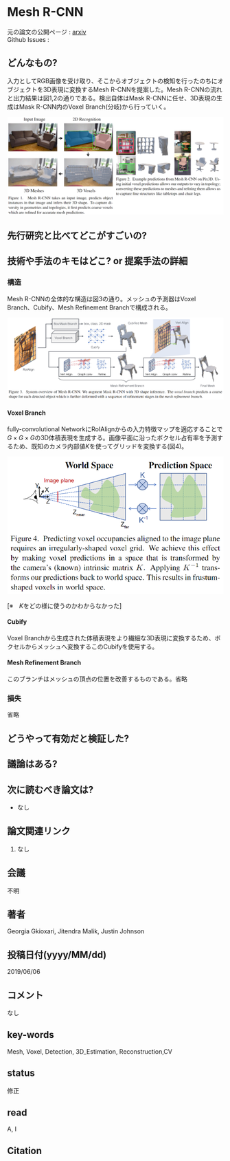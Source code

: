 # Mesh R-CNN

元の論文の公開ページ : [arxiv](https://arxiv.org/abs/1906.02739)  
Github Issues : 

## どんなもの?
入力としてRGB画像を受け取り、そこからオブジェクトの検知を行ったのちにオブジェクトを3D表現に変換するMesh R-CNNを提案した。Mesh R-CNNの流れと出力結果は図1,2の通りである。検出自体はMask R-CNNに任せ、3D表現の生成はMask R-CNN内のVoxel Branch(分岐)から行っていく。

![fig1,2](img/MR_2/fig1_2.png)

## 先行研究と比べてどこがすごいの?

## 技術や手法のキモはどこ? or 提案手法の詳細
### 構造
Mesh R-CNNの全体的な構造は図3の通り。メッシュの予測器はVoxel Branch、Cubify、Mesh Refinement Branchで構成される。

![fig3](img/MR_2/fig3.png)

#### Voxel Branch
fully-convolutional NetworkにRoIAlignからの入力特徴マップを適応することで$G\times G \times G$の3D体積表現を生成する。画像平面に沿ったボクセル占有率を予測するため、既知のカメラ内部値$K$を使ってグリッドを変換する(図4)。

![fig4](img/MR_2/fig4.png)

[※　$K$をどの様に使うのかわからなかった]

#### Cubify
Voxel Branchから生成された体積表現をより繊細な3D表現に変換するため、ボクセルからメッシュへ変換するこのCubifyを使用する。

#### Mesh Refinement Branch
このブランチはメッシュの頂点の位置を改善するものである。省略

### 損失
省略

## どうやって有効だと検証した?

## 議論はある?

## 次に読むべき論文は?
- なし

## 論文関連リンク
1. なし

## 会議
不明

## 著者
Georgia Gkioxari, Jitendra Malik, Justin Johnson

## 投稿日付(yyyy/MM/dd)
2019/06/06

## コメント
なし

## key-words
Mesh, Voxel, Detection, 3D_Estimation, Reconstruction,CV

## status
修正

## read
A, I

## Citation
